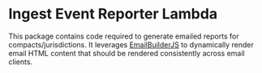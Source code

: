 # Ingest Event Reporter Lambda

This package contains code required to generate emailed reports for compacts/jurisdictions. It leverages
[EmailBuilderJS](https://github.com/usewaypoint/email-builder-js) to dynamically render email
HTML content that should be rendered consistently across email clients.
